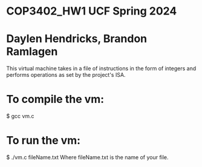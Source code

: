 # COP3402_HW1 UCF Spring 2024
# Daylen Hendricks, Brandon Ramlagen
This virtual machine takes in a file of instructions in the form of integers and performs operations as set by the project's ISA.

# To compile the vm:
$ gcc vm.c
# To run the vm:
$ ./vm.c fileName.txt
Where fileName.txt is the name of your file.
